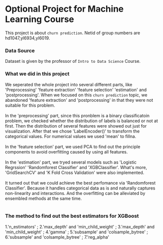 # Optional Project for Machine Learning Course
This project is about `churn prediction`. Netid of group numbers are hd1047,yl6934,yl6019.
### Data Source 
Dataset is given by the professor of `Intro to Data Science` Course.
### What we did in this project
We seperated the whole project into several different parts, like 'Preprocessing' 'feature extraction' 'feature selection' 'estimation' and 'postprocessing'. When we focused on this `churn prediction` topic, we abandoned 'feature extraction' and 'postprocessing' in that they were not suitable for this problem.<br> 
<br> 
In the 'preprocessing' part, since this pronblem is a binary classificatoin problem, we checked whether the distribution of labels is balanced or not at first. Then the distribution of several features were showed out just for visualization. After that we chose 'LabelEncoder()' to transform the categorical values. For numerical values we used 'mean' to fillna.<br> 
<br> 
In the 'feature selection' part, we used PCA to find out the principle components to avoid overfitting caused by using all features.<br>
<br> 
In the 'estimation' part, we tryed several models such as 'Logistic Regrssion' 'Randomforest Classifier' and 'XGBClassifier'. What's more, 'GridSearchCV' and 'K Fold Cross Validation' were also implemented.<br> 
<br> 
It turned out that we could achieve the best perfomance via 'Randomforest Classifier'. Because it handles categorical data as is and naturally captures non-linearity and interactions. And the overfitting can be alleviated by ensembled methods at the same time. <br> 
<br> 
### The method to find out the best estimators for XGBoost
1.'n_estimators' ; 2.'max_depth' and 'min_child_weight' ; 3.'max_depth' and 'min_child_weight' ; 4.'gamma' ; 5.'subsample' and 'colsample_bytree' ; 6.'subsample' and 'colsample_bytree' ; 7.'reg_alpha'
